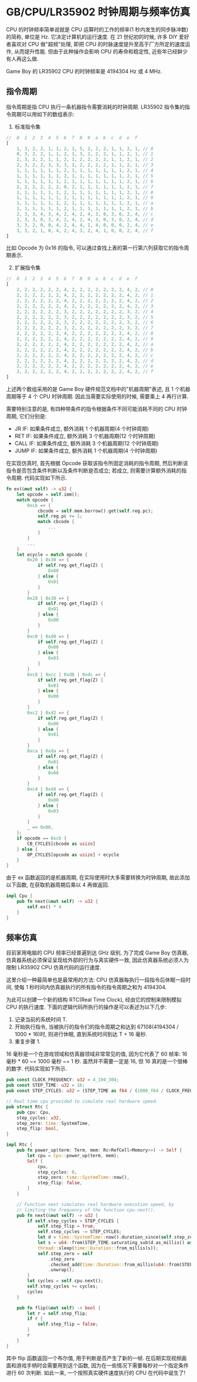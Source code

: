 # GB/CPU/LR35902 时钟周期与频率仿真

CPU 的时钟频率简单说就是 CPU 运算时的工作的频率(1 秒内发生的同步脉冲数)的简称, 单位是 Hz. 它决定计算机的运行速度. 在 21 世纪初的时候, 许多 DIY 爱好者喜欢对 CPU 做"超频"处理, 即把 CPU 的时脉速度提升至高于厂方所定的速度运作, 从而提升性能. 但由于此种操作会影响 CPU 的寿命和稳定性, 近些年已经鲜少有人再这么做.

Game Boy 的 LR35902 CPU 的时钟频率是 4194304 Hz 或 4 MHz.

## 指令周期

指令周期是指 CPU 执行一条机器指令需要消耗的时钟周期. LR35902 指令集的指令周期可以用如下的数组表示:

1) 标准指令集

```rs
//  0  1  2  3  4  5  6  7  8  9  a  b  c  d  e  f
[
    1, 3, 2, 2, 1, 1, 2, 1, 5, 2, 2, 2, 1, 1, 2, 1, // 0
    0, 3, 2, 2, 1, 1, 2, 1, 3, 2, 2, 2, 1, 1, 2, 1, // 1
    2, 3, 2, 2, 1, 1, 2, 1, 2, 2, 2, 2, 1, 1, 2, 1, // 2
    2, 3, 2, 2, 3, 3, 3, 1, 2, 2, 2, 2, 1, 1, 2, 1, // 3
    1, 1, 1, 1, 1, 1, 2, 1, 1, 1, 1, 1, 1, 1, 2, 1, // 4
    1, 1, 1, 1, 1, 1, 2, 1, 1, 1, 1, 1, 1, 1, 2, 1, // 5
    1, 1, 1, 1, 1, 1, 2, 1, 1, 1, 1, 1, 1, 1, 2, 1, // 6
    2, 2, 2, 2, 2, 2, 0, 2, 1, 1, 1, 1, 1, 1, 2, 1, // 7
    1, 1, 1, 1, 1, 1, 2, 1, 1, 1, 1, 1, 1, 1, 2, 1, // 8
    1, 1, 1, 1, 1, 1, 2, 1, 1, 1, 1, 1, 1, 1, 2, 1, // 9
    1, 1, 1, 1, 1, 1, 2, 1, 1, 1, 1, 1, 1, 1, 2, 1, // a
    1, 1, 1, 1, 1, 1, 2, 1, 1, 1, 1, 1, 1, 1, 2, 1, // b
    2, 3, 3, 4, 3, 4, 2, 4, 2, 4, 3, 0, 3, 6, 2, 4, // c
    2, 3, 3, 0, 3, 4, 2, 4, 2, 4, 3, 0, 3, 0, 2, 4, // d
    3, 3, 2, 0, 0, 4, 2, 4, 4, 1, 4, 0, 0, 0, 2, 4, // e
    3, 3, 2, 1, 0, 4, 2, 4, 3, 2, 4, 1, 0, 0, 2, 4, // f
]
```

比如 Opcode 为 0x16 的指令, 可以通过查找上表的第一行第六列获取它的指令周期表示.

2) 扩展指令集

```rs
//  0  1  2  3  4  5  6  7  8  9  a  b  c  d  e  f
[
    2, 2, 2, 2, 2, 2, 4, 2, 2, 2, 2, 2, 2, 2, 4, 2, // 0
    2, 2, 2, 2, 2, 2, 4, 2, 2, 2, 2, 2, 2, 2, 4, 2, // 1
    2, 2, 2, 2, 2, 2, 4, 2, 2, 2, 2, 2, 2, 2, 4, 2, // 2
    2, 2, 2, 2, 2, 2, 4, 2, 2, 2, 2, 2, 2, 2, 4, 2, // 3
    2, 2, 2, 2, 2, 2, 3, 2, 2, 2, 2, 2, 2, 2, 3, 2, // 4
    2, 2, 2, 2, 2, 2, 3, 2, 2, 2, 2, 2, 2, 2, 3, 2, // 5
    2, 2, 2, 2, 2, 2, 3, 2, 2, 2, 2, 2, 2, 2, 3, 2, // 6
    2, 2, 2, 2, 2, 2, 3, 2, 2, 2, 2, 2, 2, 2, 3, 2, // 7
    2, 2, 2, 2, 2, 2, 4, 2, 2, 2, 2, 2, 2, 2, 4, 2, // 8
    2, 2, 2, 2, 2, 2, 4, 2, 2, 2, 2, 2, 2, 2, 4, 2, // 9
    2, 2, 2, 2, 2, 2, 4, 2, 2, 2, 2, 2, 2, 2, 4, 2, // a
    2, 2, 2, 2, 2, 2, 4, 2, 2, 2, 2, 2, 2, 2, 4, 2, // b
    2, 2, 2, 2, 2, 2, 4, 2, 2, 2, 2, 2, 2, 2, 4, 2, // c
    2, 2, 2, 2, 2, 2, 4, 2, 2, 2, 2, 2, 2, 2, 4, 2, // d
    2, 2, 2, 2, 2, 2, 4, 2, 2, 2, 2, 2, 2, 2, 4, 2, // e
    2, 2, 2, 2, 2, 2, 4, 2, 2, 2, 2, 2, 2, 2, 4, 2, // f
]
```

上述两个数组采用的是 Game Boy 硬件规范文档中的"机器周期"表述, 且 1 个机器周期等于 4 个 CPU 时钟周期. 因此当需要实际使用的时候, 需要乘上 4 再行计算.

需要特别注意的是, 有四种带条件的指令根据条件不同可能消耗不同的 CPU 时钟周期, 它们分别是:

- JR IF: 如果条件成立, 额外消耗 1 个机器周期(4 个时钟周期)
- RET IF: 如果条件成立, 额外消耗 3 个机器周期(12 个时钟周期)
- CALL IF: 如果条件成立, 额外消耗 3 个机器周期(12 个时钟周期)
- JUMP IF: 如果条件成立, 额外消耗 1 个机器周期(4 个时钟周期)

在实现仿真时, 首先根据 Opcode 获取该指令所固定消耗的指令周期, 然后判断该指令是否包含条件判断以及条件判断是否成立; 若成立, 则需要计算额外消耗的指令周期. 代码实现如下所示.

```rs
fn ex(&mut self) -> u32 {
    let opcode = self.imm();
    match opcode {
        0xcb => {
            cbcode = self.mem.borrow().get(self.reg.pc);
            self.reg.pc += 1;
            match cbcode {
                ...
            }
        }
        ...
    }
    let ecycle = match opcode {
        0x20 | 0x30 => {
            if self.reg.get_flag(Z) {
                0x00
            } else {
                0x01
            }
        }
        0x28 | 0x38 => {
            if self.reg.get_flag(Z) {
                0x01
            } else {
                0x00
            }
        }
        0xc0 | 0xd0 => {
            if self.reg.get_flag(Z) {
                0x00
            } else {
                0x03
            }
        }
        0xc8 | 0xcc | 0xd8 | 0xdc => {
            if self.reg.get_flag(Z) {
                0x03
            } else {
                0x00
            }
        }
        0xc2 | 0xd2 => {
            if self.reg.get_flag(Z) {
                0x00
            } else {
                0x01
            }
        }
        0xca | 0xda => {
            if self.reg.get_flag(Z) {
                0x01
            } else {
                0x00
            }
        }
        0xc4 | 0xd4 => {
            if self.reg.get_flag(Z) {
                0x00
            } else {
                0x03
            }
        }
        _ => 0x00,
    };
    if opcode == 0xcb {
        CB_CYCLES[cbcode as usize]
    } else {
        OP_CYCLES[opcode as usize] + ecycle
    }
}
```

由于 ex 函数返回的是机器周期, 在实际使用时大多需要转换为时钟周期, 故此添加以下函数, 在获取机器周期后乘以 4 再做返回.

```rs
impl Cpu {
    pub fn next(&mut self) -> u32 {
        self.ex() * 4
    }
}
```

## 频率仿真

目前家用电脑的 CPU 频率已经普遍到达 GHz 级别, 为了完成 Game Boy 仿真器, 仿真器系统必须保证呈现给外部的行为与真实硬件一致, 因此仿真器系统必须人为限制 LR35902 CPU 仿真代码的运行速度.

这里介绍一种最简单也是最常用的方法: CPU 仿真器每执行一段指令后休眠一段时间, 使每 1 秒时间内仿真器执行的所有指令的指令周期之和为 4194304.

为此可以创建一个新的结构 RTC(Real Time Clock), 经由它的控制来限制模拟 CPU 的执行速度. 下面的逻辑代码所执行的操作是可以表述为以下几步:

1. 记录当前的系统时间 T.
2. 开始执行指令, 当被执行的指令们的指令周期之和达到 67108(4194304 / 1000 * 16)时, 则进行休眠, 直到系统时间到达 T + 16 毫秒.
3. 重复步骤 1.

16 毫秒是一个在游戏领域和仿真器领域非常常见的值, 因为它代表了 60 帧率: 16 毫秒 * 60 ~= 1000 毫秒 ~= 1 秒. 虽然并不需要一定是 16, 但 16 真的是一个很棒的数字. 代码实现如下所示.

```rs
pub const CLOCK_FREQUENCY: u32 = 4_194_304;
pub const STEP_TIME: u32 = 16;
pub const STEP_CYCLES: u32 = (STEP_TIME as f64 / (1000_f64 / CLOCK_FREQUENCY as f64)) as u32;

// Real time cpu provided to simulate real hardware speed.
pub struct Rtc {
    pub cpu: Cpu,
    step_cycles: u32,
    step_zero: time::SystemTime,
    step_flip: bool,
}

impl Rtc {
    pub fn power_up(term: Term, mem: Rc<RefCell<Memory>>) -> Self {
        let cpu = Cpu::power_up(term, mem);
        Self {
            cpu,
            step_cycles: 0,
            step_zero: time::SystemTime::now(),
            step_flip: false,
        }
    }

    // Function next simulates real hardware execution speed, by
    // limiting the frequency of the function cpu.next().
    pub fn next(&mut self) -> u32 {
        if self.step_cycles > STEP_CYCLES {
            self.step_flip = true;
            self.step_cycles -= STEP_CYCLES;
            let d = time::SystemTime::now().duration_since(self.step_zero).unwrap();
            let s = u64::from(STEP_TIME.saturating_sub(d.as_millis() as u32));
            thread::sleep(time::Duration::from_millis(s));
            self.step_zero = self
                .step_zero
                .checked_add(time::Duration::from_millis(u64::from(STEP_TIME)))
                .unwrap();
        }
        let cycles = self.cpu.next();
        self.step_cycles += cycles;
        cycles
    }

    pub fn flip(&mut self) -> bool {
        let r = self.step_flip;
        if r {
            self.step_flip = false;
        }
        r
    }
}
```

其中 flip 函数返回一个布尔值, 用于判断是否产生了新的一帧. 在后期实现视频画面和游戏手柄时会需要用到这个函数, 因为在一些情况下需要每秒对一个指定条件进行 60 次判断. 如此一来, 一个按照真实硬件速度执行的 CPU 在代码中诞生了!
